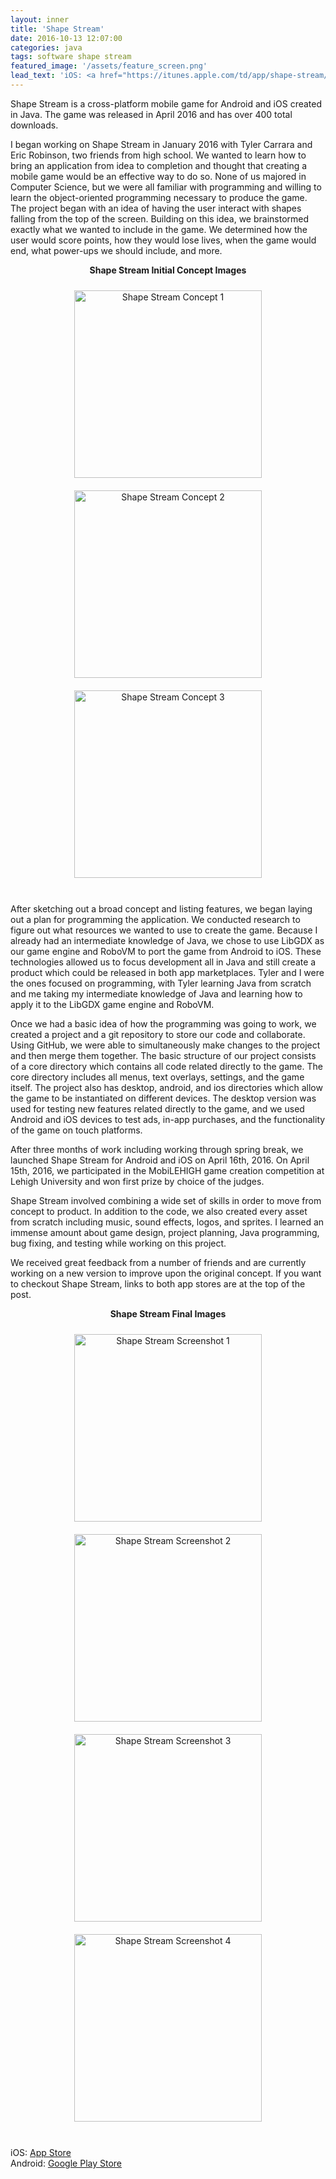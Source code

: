 ```yaml
---
layout: inner
title: 'Shape Stream'
date: 2016-10-13 12:07:00
categories: java
tags: software shape stream
featured_image: '/assets/feature_screen.png'
lead_text: 'iOS: <a href="https://itunes.apple.com/td/app/shape-stream/id1095099500?mt=8">App Store</a> -- Android: <a href="https://play.google.com/store/apps/details?id=com.tea.game&hl=en">Google Play Store</a>'
---
```


Shape Stream is a cross-platform mobile game for Android and iOS created in Java. The game was released in April 2016 and has over 400 total downloads.

I began working on Shape Stream in January 2016 with Tyler Carrara and Eric Robinson, two friends from high school. We wanted to learn how to bring an application from idea to completion and thought that creating a mobile game would be an effective way to do so. None of us majored in Computer Science, but we were all familiar with programming and willing to learn the object-oriented programming necessary to produce the game. The project began with an idea of having the user interact with shapes falling from the top of the screen. Building on this idea, we brainstormed exactly what we wanted to include in the game. We determined how the user would score points, how they would lose lives, when the game would end, what power-ups we should include, and more.

<div style="text-align: center;">
  <p style="font-weight: bold">Shape Stream Initial Concept Images</p>
</div>
<div style="text-align: center;">
  <img src="/assets/concept-image1.png" alt="Shape Stream Concept 1" style="width: 300px; padding: 10px"/>
  <img src="/assets/concept-image2.png" alt="Shape Stream Concept 2" style="width: 300px; padding: 10px"/>
  <img src="/assets/concept-image3.png" alt="Shape Stream Concept 3" style="width: 300px; padding: 10px"/>
</div>
<br/>

After sketching out a broad concept and listing features, we began laying out a plan for programming the application. We conducted research to figure out what resources we wanted to use to create the game. Because I already had an intermediate knowledge of Java, we chose to use LibGDX as our game engine and RoboVM to port the game from Android to iOS. These technologies allowed us to focus development all in Java and still create a product which could be released in both app marketplaces. Tyler and I were the ones focused on programming, with Tyler learning Java from scratch and me taking my intermediate knowledge of Java and learning how to apply it to the LibGDX game engine and RoboVM.

Once we had a basic idea of how the programming was going to work, we created a project and a git repository to store our code and collaborate. Using GitHub, we were able to simultaneously make changes to the project and then merge them together. The basic structure of our project consists of a core directory which contains all code related directly to the game. The core directory includes all menus, text overlays, settings, and the game itself. The project also has desktop, android, and ios directories which allow the game to be instantiated on different devices. The desktop version was used for testing new features related directly to the game, and we used Android and iOS devices to test ads, in-app purchases, and the functionality of the game on touch platforms.

After three months of work including working through spring break, we launched Shape Stream for Android and iOS on April 16th, 2016. On April 15th, 2016, we participated in the MobiLEHIGH game creation competition at Lehigh University and won first prize by choice of the judges.

Shape Stream involved combining a wide set of skills in order to move from concept to product. In addition to the code, we also created every asset from scratch including music, sound effects, logos, and sprites. I learned an immense amount about game design, project planning, Java programming, bug fixing, and testing while working on this project.

We received great feedback from a number of friends and are currently working on a new version to improve upon the original concept. If you want to checkout Shape Stream, links to both app stores are at the top of the post.

<div style="text-align: center;">
  <p style="font-weight: bold">Shape Stream Final Images</p>
</div>
<div style="text-align: center;">
  <img src="/assets/ShapeStreamScreenshot1.png" alt="Shape Stream Screenshot 1" style="width: 300px; padding: 10px"/>
  <img src="/assets/ShapeStreamScreenshot3.png" alt="Shape Stream Screenshot 2" style="width: 300px; padding: 10px"/>
  <img src="/assets/ShapeStreamScreenshot4.png" alt="Shape Stream Screenshot 3" style="width: 300px; padding: 10px"/>
  <img src="/assets/ShapeStreamScreenshot5.png" alt="Shape Stream Screenshot 4" style="width: 300px; padding: 10px"/>
</div>
<br/>

iOS: [App Store](https://itunes.apple.com/td/app/shape-stream/id1095099500?mt=8) <br/>
Android: [Google Play Store](https://play.google.com/store/apps/details?id=com.tea.game&hl=en)
